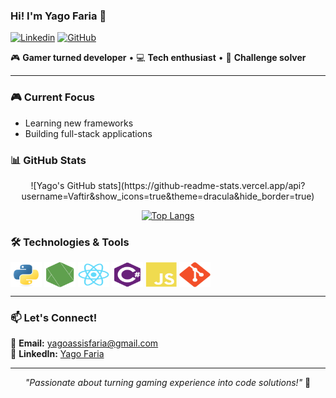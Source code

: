 ### Hi! I'm Yago Faria 🖖

[![Linkedin](https://img.shields.io/badge/LinkedIn-0077B5?style=for-the-badge&logo=linkedin&logoColor=white)](https://www.linkedin.com/in/yago-faria/)
[![GitHub](https://img.shields.io/badge/GitHub-100000?style=for-the-badge&logo=github&logoColor=white)](https://github.com/Vaftir)

🎮 **Gamer turned developer** • 💻 **Tech enthusiast** • 🚀 **Challenge solver**

---

### 🎮 Current Focus
- Learning new frameworks
- Building full-stack applications

### 📊 GitHub Stats
<div align="center">
![Yago's GitHub stats](https://github-readme-stats.vercel.app/api?username=Vaftir&show_icons=true&theme=dracula&hide_border=true)
  
[![Top Langs](https://github-readme-stats.vercel.app/api/top-langs/?username=Vaftir&layout=compact&theme=dracula&hide_border=true)](https://github.com/anuraghazra/github-readme-stats)

</div>

### 🛠️ Technologies & Tools

<div style="display: inline_block">
  <img align="center" alt="Python" height="40" width="50" src="https://raw.githubusercontent.com/devicons/devicon/master/icons/python/python-original.svg">
  <img align="center" alt="Node.js" height="40" width="50" src="https://raw.githubusercontent.com/devicons/devicon/master/icons/nodejs/nodejs-plain.svg">
  <img align="center" alt="React" height="40" width="50" src="https://raw.githubusercontent.com/devicons/devicon/master/icons/react/react-original.svg">
  <img align="center" alt="C#" height="40" width="50" src="https://raw.githubusercontent.com/devicons/devicon/master/icons/csharp/csharp-plain.svg">
   <img align="center" alt="JavaScript" height="40" width="50" src="https://raw.githubusercontent.com/devicons/devicon/master/icons/javascript/javascript-plain.svg">
   <img align="center" alt="Git" height="40" width="50" src="https://raw.githubusercontent.com/devicons/devicon/master/icons/git/git-original.svg">
</div>

---

### 📫 Let's Connect!

📧 **Email:** yagoassisfaria@gmail.com  
💼 **LinkedIn:** [Yago Faria](https://www.linkedin.com/in/yago-faria/)

---

<div align="center">
  
*"Passionate about turning gaming experience into code solutions!"* 🎯

</div>
